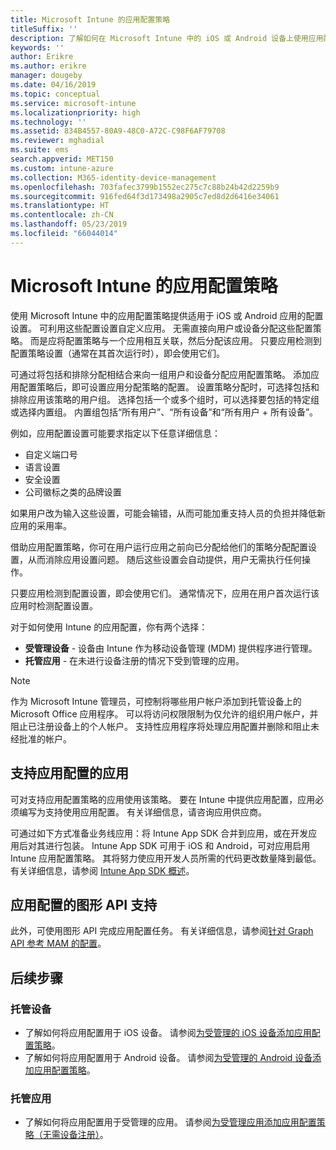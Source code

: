 ```yaml
---
title: Microsoft Intune 的应用配置策略
titleSuffix: ''
description: 了解如何在 Microsoft Intune 中的 iOS 或 Android 设备上使用应用配置策略。
keywords: ''
author: Erikre
ms.author: erikre
manager: dougeby
ms.date: 04/16/2019
ms.topic: conceptual
ms.service: microsoft-intune
ms.localizationpriority: high
ms.technology: ''
ms.assetid: 834B4557-80A9-48C0-A72C-C98F6AF79708
ms.reviewer: mghadial
ms.suite: ems
search.appverid: MET150
ms.custom: intune-azure
ms.collection: M365-identity-device-management
ms.openlocfilehash: 703fafec3799b1552ec275c7c88b24b42d2259b9
ms.sourcegitcommit: 916fed64f3d173498a2905c7ed8d2d6416e34061
ms.translationtype: HT
ms.contentlocale: zh-CN
ms.lasthandoff: 05/23/2019
ms.locfileid: "66044014"
---
```

# <a name="app-configuration-policies-for-microsoft-intune"></a>Microsoft Intune 的应用配置策略

使用 Microsoft Intune 中的应用配置策略提供适用于 iOS 或 Android 应用的配置设置。 可利用这些配置设置自定义应用。 无需直接向用户或设备分配这些配置策略。 而是应将配置策略与一个应用相互关联，然后分配该应用。 只要应用检测到配置策略设置（通常在其首次运行时），即会使用它们。

可通过将包括和排除分配相结合来向一组用户和设备分配应用配置策略。 添加应用配置策略后，即可设置应用分配策略的配置。 设置策略分配时，可选择包括和排除应用该策略的用户组。 选择包括一个或多个组时，可以选择要包括的特定组或选择内置组。 内置组包括“所有用户”、“所有设备”和“所有用户 + 所有设备”。

例如，应用配置设置可能要求指定以下任意详细信息：

- 自定义端口号
- 语言设置
- 安全设置
- 公司徽标之类的品牌设置

如果用户改为输入这些设置，可能会输错，从而可能加重支持人员的负担并降低新应用的采用率。

借助应用配置策略，你可在用户运行应用之前向已分配给他们的策略分配配置设置，从而消除应用设置问题。 随后这些设置会自动提供，用户无需执行任何操作。

只要应用检测到配置设置，即会使用它们。 通常情况下，应用在用户首次运行该应用时检测配置设置。

对于如何使用 Intune 的应用配置，你有两个选择：
 - **受管理设备** - 设备由 Intune 作为移动设备管理 (MDM) 提供程序进行管理。
 - **托管应用** - 在未进行设备注册的情况下受到管理的应用。

> [!NOTE]
> 作为 Microsoft Intune 管理员，可控制将哪些用户帐户添加到托管设备上的 Microsoft Office 应用程序。 可以将访问权限限制为仅允许的组织用户帐户，并阻止已注册设备上的个人帐户。 支持性应用程序将处理应用配置并删除和阻止未经批准的帐户。

## <a name="apps-that-support-app-configuration"></a>支持应用配置的应用

可对支持应用配置策略的应用使用该策略。 要在 Intune 中提供应用配置，应用必须编写为支持使用应用配置。 有关详细信息，请咨询应用供应商。

可通过如下方式准备业务线应用：将 Intune App SDK 合并到应用，或在开发应用后对其进行包装。 Intune App SDK 可用于 iOS 和 Android，可对应用启用 Intune 应用配置策略。 其将努力使应用开发人员所需的代码更改数量降到最低。 有关详细信息，请参阅 [Intune App SDK 概述](app-sdk.md)。

## <a name="graph-api-support-for-app-configuration"></a>应用配置的图形 API 支持

此外，可使用图形 API 完成应用配置任务。 有关详细信息，请参阅[针对 Graph API 参考 MAM 的配置](https://graph.microsoft.io/docs/api-reference/beta/api/intune_mam_targetedmanagedappconfiguration_create)。

## <a name="next-steps"></a>后续步骤

### <a name="managed-devices"></a>托管设备

 - 了解如何将应用配置用于 iOS 设备。  请参阅[为受管理的 iOS 设备添加应用配置策略](app-configuration-policies-use-ios.md)。
 - 了解如何将应用配置用于 Android 设备。  请参阅[为受管理的 Android 设备添加应用配置策略](app-configuration-policies-use-android.md)。

### <a name="managed-apps"></a>托管应用

 - 了解如何将应用配置用于受管理的应用。 请参阅[为受管理应用添加应用配置策略（无需设备注册）](app-configuration-policies-managed-app.md)。
